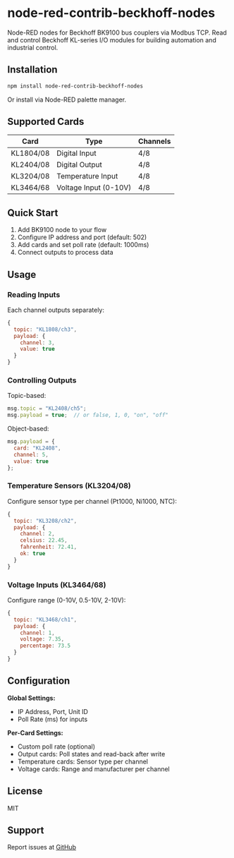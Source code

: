 # node-red-contrib-beckhoff-nodes

Node-RED nodes for Beckhoff BK9100 bus couplers via Modbus TCP. Read and control Beckhoff KL-series I/O modules for building automation and industrial control.

## Installation

```bash
npm install node-red-contrib-beckhoff-nodes
```

Or install via Node-RED palette manager.

## Supported Cards

| Card | Type | Channels |
|------|------|----------|
| KL1804/08 | Digital Input | 4/8 |
| KL2404/08 | Digital Output | 4/8 |
| KL3204/08 | Temperature Input | 4/8 |
| KL3464/68 | Voltage Input (0-10V) | 4/8 |

## Quick Start

1. Add BK9100 node to your flow
2. Configure IP address and port (default: 502)
3. Add cards and set poll rate (default: 1000ms)
4. Connect outputs to process data

## Usage

### Reading Inputs

Each channel outputs separately:

```javascript
{
  topic: "KL1808/ch3",
  payload: {
    channel: 3,
    value: true
  }
}
```

### Controlling Outputs

Topic-based:
```javascript
msg.topic = "KL2408/ch5";
msg.payload = true;  // or false, 1, 0, "on", "off"
```

Object-based:
```javascript
msg.payload = {
  card: "KL2408",
  channel: 5,
  value: true
};
```

### Temperature Sensors (KL3204/08)

Configure sensor type per channel (Pt1000, Ni1000, NTC):

```javascript
{
  topic: "KL3208/ch2",
  payload: {
    channel: 2,
    celsius: 22.45,
    fahrenheit: 72.41,
    ok: true
  }
}
```

### Voltage Inputs (KL3464/68)

Configure range (0-10V, 0.5-10V, 2-10V):

```javascript
{
  topic: "KL3468/ch1",
  payload: {
    channel: 1,
    voltage: 7.35,
    percentage: 73.5
  }
}
```

## Configuration

**Global Settings:**
- IP Address, Port, Unit ID
- Poll Rate (ms) for inputs

**Per-Card Settings:**
- Custom poll rate (optional)
- Output cards: Poll states and read-back after write
- Temperature cards: Sensor type per channel
- Voltage cards: Range and manufacturer per channel

## License

MIT

## Support

Report issues at [GitHub](https://github.com/andreasgrontved/beckhoff-nodes/issues)